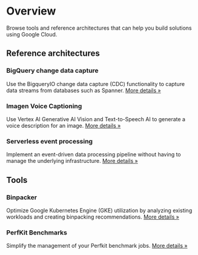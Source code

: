 # Overview

Browse tools and reference architectures that can help you build solutions using Google Cloud.

## Reference architectures

### BigQuery change data capture

Use the BigqueryIO change data capture (CDC) functionality to capture data streams from databases such as Spanner.
[More details »](dataflow-bigquery-change-data-capture/index.md)

### Imagen Voice Captioning

Use Vertex AI Generative AI Vision and Text-to-Speech AI
to generate a voice description for an image.
[More details »](imagen-voice-captioning/index.md)

### Serverless event processing

Implement an event-driven data processing pipeline without having to manage the
underlying infrastructure.
[More details »](serverless-event-processing/index.md)

## Tools

### Binpacker

Optimize Google Kubernetes Engine (GKE) utilization
by analyzing existing workloads and creating binpacking recommendations.
[More details »](sa-tools/binpacker.md)

### PerfKit Benchmarks

Simplify the management of your Perfkit benchmark jobs.
[More details »](sa-tools/perf-benchmark.md)
